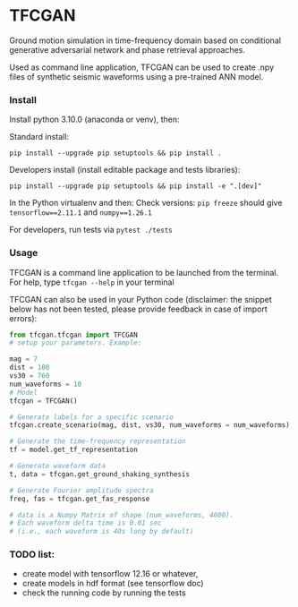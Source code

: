 # TFCGAN

Ground motion simulation in time-frequency domain based on conditional 
generative adversarial network and phase retrieval approaches. 

Used as command line application, TFCGAN can be used to create .npy files
of synthetic seismic waveforms using a pre-trained ANN model.


### Install

Install python 3.10.0 (anaconda or venv), then:

Standard install:
```commandline
pip install --upgrade pip setuptools && pip install .
```

Developers install (install editable package and tests libraries):
```commandline
pip install --upgrade pip setuptools && pip install -e ".[dev]"
```

In the Python virtualenv and then:
Check versions: `pip freeze` should give `tensorflow==2.11.1` and `numpy==1.26.1`

For developers, run tests via `pytest ./tests`


### Usage

TFCGAN is a command line application to be launched from the terminal. For help, 
type `tfcgan --help` in your terminal

TFCGAN can also be used in your Python code 
(disclaimer: the snippet below has not been 
tested, please provide feedback in case of import errors):

```python
from tfcgan.tfcgan import TFCGAN
# setup your parameters. Example:

mag = 7
dist = 100
vs30 = 760
num_waveforms = 10
# Model
tfcgan = TFCGAN()

# Generate labels for a specific scenario
tfcgan.create_scenario(mag, dist, vs30, num_waveforms = num_waveforms)

# Generate the time-frequency representation
tf = model.get_tf_representation

# Generate waveform data
t, data = tfcgan.get_ground_shaking_synthesis

# Generate Fourier amplitude spectra
freq, fas = tfcgan.get_fas_response

# data is a Numpy Matrix of shape (num_waveforms, 4000). 
# Each waveform delta time is 0.01 sec 
# (i.e., each waveform is 40s long by default)
```


### TODO list:
- create model with tensorflow 12.16 or whatever,
- create models in hdf format (see tensorflow doc)
- check the running code by running the tests

<!-- 
## Model

## Data 

update require

-->